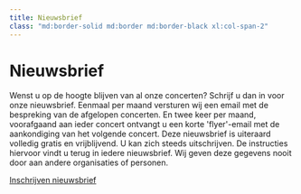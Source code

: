 ```yaml
---
title: Nieuwsbrief
class: "md:border-solid md:border md:border-black xl:col-span-2"
---
```


# Nieuwsbrief

Wenst u op de hoogte blijven van al onze concerten? Schrijf u dan in voor onze nieuwsbrief. Eenmaal per maand versturen wij een email met de bespreking van de afgelopen concerten. En twee keer per maand, voorafgaand aan ieder concert ontvangt u een korte 'flyer'-email met de aankondiging van het volgende concert. Deze nieuwsbrief is uiteraard volledig gratis en vrijblijvend. U kan zich steeds uitschrijven. De instructies hiervoor vindt u terug in iedere nieuwsbrief. Wij geven deze gegevens nooit door aan andere organisaties of personen.

<a class="btn-primary mt-4 inline-block text-center mx-auto" href="http://eepurl.com/h2MR81">Inschrijven nieuwsbrief</a>
